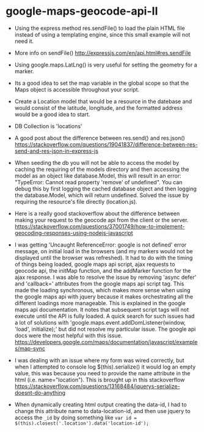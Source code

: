 # google-maps-geocode-api-II

- Using the express method res.sendFile() to load the plain HTML file instead of using a templating engine, since this small example will not need it.

- More info on sendFile() http://expressjs.com/en/api.html#res.sendFile

- Using google.maps.LatLng() is very useful for setting the geometry for a marker.
- Its a good idea to set the map variable in the global scope so that the Maps object is accessible throughout your script.
- Create a Location model that would be a resource in the datebase and would consist of the latitude, longitude, and the formatted address would be a good idea to start.
- DB Collection is 'locations'
- A good post about the difference between res.send() and res.json() https://stackoverflow.com/questions/19041837/difference-between-res-send-and-res-json-in-express-js
- When seeding the db you will not be able to access the model by caching the requiring of the models directory and then accessing the model as an object like database.Model, this will result in an error: "TypeError: Cannot read property 'remove' of undefined". You can debug this by first logging the cached database object and then logging the database.Model, which will return undefined. Solved the issue by requiring the resource's file directly (location.js).
- Here is a really good stackoverflow about the difference between making your request to the geocode api from the client or the server. https://stackoverflow.com/questions/37001749/how-to-implement-geocoding-responses-using-nodejs-javascript
- I was getting 'Uncaught ReferenceError: google is not defined' error message, on initial load in the browsers (and my markers would not be displayed until the browser was refreshed). It had to do with the timing of things being loaded, google maps api script, ajax requests to geocode api, the initMap function, and the addMarker function for the ajax response. I was able to resolve the issue by removing 'async defer' and 'callback=' attributes from the google maps api script tag. This made the loading synchronous, which makes more sense when using the google maps api with jquery because it makes orchestrating all the different loadings more manageable. This is explained in the google maps api documentation. It notes that subsequent script tags will not execute until the API is fully loaded. A quick search for such issues had a lot of solutions with 'google.maps.event.addDomListener(window, 'load', initialize);' but did not resolve my particular issue. The google api docs were the most helpful with this issue.
https://developers.google.com/maps/documentation/javascript/examples/map-sync
- I was dealing with an issue where my form was wired correctly, but when I attempted to console log $(this).serialize() it would log an empty value, this was because you need to provide the name attribute in the html (i.e. name="location"). This is brought up in this stackoverflow
https://stackoverflow.com/questions/13168484/jquerys-serialize-doesnt-do-anything
- When dynamically creating html output creating the data-id, I had to change this attribute name to data-location-id, and then use jquery to access the `_id` by doing something like `var id = $(this).closest('.location').data('location-id');`
